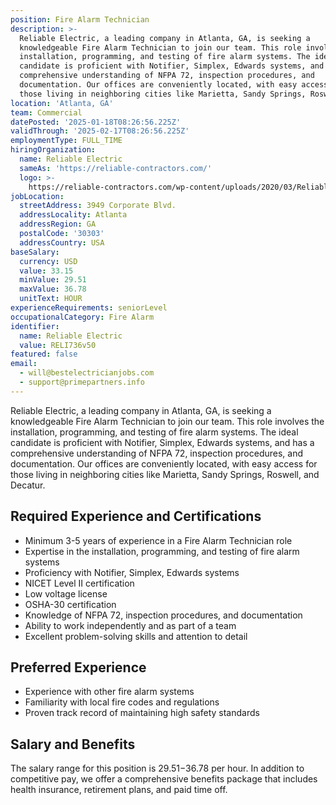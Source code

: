 ```yaml
---
position: Fire Alarm Technician
description: >-
  Reliable Electric, a leading company in Atlanta, GA, is seeking a
  knowledgeable Fire Alarm Technician to join our team. This role involves the
  installation, programming, and testing of fire alarm systems. The ideal
  candidate is proficient with Notifier, Simplex, Edwards systems, and has a
  comprehensive understanding of NFPA 72, inspection procedures, and
  documentation. Our offices are conveniently located, with easy access for
  those living in neighboring cities like Marietta, Sandy Springs, Rosw...
location: 'Atlanta, GA'
team: Commercial
datePosted: '2025-01-18T08:26:56.225Z'
validThrough: '2025-02-17T08:26:56.225Z'
employmentType: FULL_TIME
hiringOrganization:
  name: Reliable Electric
  sameAs: 'https://reliable-contractors.com/'
  logo: >-
    https://reliable-contractors.com/wp-content/uploads/2020/03/Reliable-Electric-Logo.jpg
jobLocation:
  streetAddress: 3949 Corporate Blvd.
  addressLocality: Atlanta
  addressRegion: GA
  postalCode: '30303'
  addressCountry: USA
baseSalary:
  currency: USD
  value: 33.15
  minValue: 29.51
  maxValue: 36.78
  unitText: HOUR
experienceRequirements: seniorLevel
occupationalCategory: Fire Alarm
identifier:
  name: Reliable Electric
  value: RELI736v50
featured: false
email:
  - will@bestelectricianjobs.com
  - support@primepartners.info
---
```




Reliable Electric, a leading company in Atlanta, GA, is seeking a knowledgeable Fire Alarm Technician to join our team. This role involves the installation, programming, and testing of fire alarm systems. The ideal candidate is proficient with Notifier, Simplex, Edwards systems, and has a comprehensive understanding of NFPA 72, inspection procedures, and documentation. Our offices are conveniently located, with easy access for those living in neighboring cities like Marietta, Sandy Springs, Roswell, and Decatur.

## Required Experience and Certifications

- Minimum 3-5 years of experience in a Fire Alarm Technician role
- Expertise in the installation, programming, and testing of fire alarm systems
- Proficiency with Notifier, Simplex, Edwards systems
- NICET Level II certification
- Low voltage license
- OSHA-30 certification
- Knowledge of NFPA 72, inspection procedures, and documentation
- Ability to work independently and as part of a team
- Excellent problem-solving skills and attention to detail

## Preferred Experience

- Experience with other fire alarm systems
- Familiarity with local fire codes and regulations
- Proven track record of maintaining high safety standards

## Salary and Benefits

The salary range for this position is $29.51-$36.78 per hour. In addition to competitive pay, we offer a comprehensive benefits package that includes health insurance, retirement plans, and paid time off.
